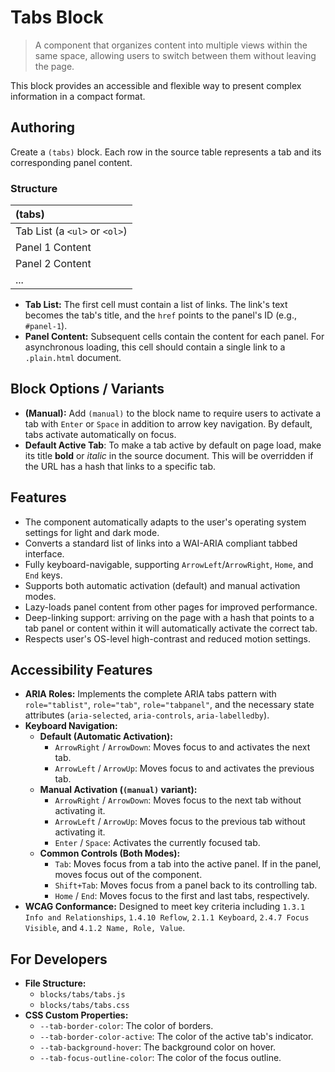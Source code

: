 # Tabs Block

> A component that organizes content into multiple views within the same space, allowing users to switch between them without leaving the page.

This block provides an accessible and flexible way to present complex information in a compact format.

## Authoring

Create a `(tabs)` block. Each row in the source table represents a tab and its corresponding panel content.

### Structure

| (tabs)                 |
| :--------------------- |
| Tab List (a `<ul>` or `<ol>`) |
| Panel 1 Content        |
| Panel 2 Content        |
| ...                    |

*   **Tab List:** The first cell must contain a list of links. The link's text becomes the tab's title, and the `href` points to the panel's ID (e.g., `#panel-1`).
*   **Panel Content:** Subsequent cells contain the content for each panel. For asynchronous loading, this cell should contain a single link to a `.plain.html` document.

## Block Options / Variants

*   **(Manual):** Add `(manual)` to the block name to require users to activate a tab with `Enter` or `Space` in addition to arrow key navigation. By default, tabs activate automatically on focus.
*   **Default Active Tab**: To make a tab active by default on page load, make its title **bold** or *italic* in the source document. This will be overridden if the URL has a hash that links to a specific tab.

## Features

*   The component automatically adapts to the user's operating system settings for light and dark mode.
*   Converts a standard list of links into a WAI-ARIA compliant tabbed interface.
*   Fully keyboard-navigable, supporting `ArrowLeft`/`ArrowRight`, `Home`, and `End` keys.
*   Supports both automatic activation (default) and manual activation modes.
*   Lazy-loads panel content from other pages for improved performance.
*   Deep-linking support: arriving on the page with a hash that points to a tab panel or content within it will automatically activate the correct tab.
*   Respects user's OS-level high-contrast and reduced motion settings.

## Accessibility Features

*   **ARIA Roles:** Implements the complete ARIA tabs pattern with `role="tablist"`, `role="tab"`, `role="tabpanel"`, and the necessary state attributes (`aria-selected`, `aria-controls`, `aria-labelledby`).
*   **Keyboard Navigation:**
    *   **Default (Automatic Activation):**
        *   `ArrowRight` / `ArrowDown`: Moves focus to and activates the next tab.
        *   `ArrowLeft` / `ArrowUp`: Moves focus to and activates the previous tab.
    *   **Manual Activation (`(manual)` variant):**
        *   `ArrowRight` / `ArrowDown`: Moves focus to the next tab without activating it.
        *   `ArrowLeft` / `ArrowUp`: Moves focus to the previous tab without activating it.
        *   `Enter` / `Space`: Activates the currently focused tab.
    *   **Common Controls (Both Modes):**
        *   `Tab`: Moves focus from a tab into the active panel. If in the panel, moves focus out of the component.
        *   `Shift+Tab`: Moves focus from a panel back to its controlling tab.
        *   `Home` / `End`: Moves focus to the first and last tabs, respectively.
*   **WCAG Conformance:** Designed to meet key criteria including `1.3.1 Info and Relationships`, `1.4.10 Reflow`, `2.1.1 Keyboard`, `2.4.7 Focus Visible`, and `4.1.2 Name, Role, Value`.

## For Developers

*   **File Structure:**
    *   `blocks/tabs/tabs.js`
    *   `blocks/tabs/tabs.css`
*   **CSS Custom Properties:**
    *   `--tab-border-color`: The color of borders.
    *   `--tab-border-color-active`: The color of the active tab's indicator.
    *   `--tab-background-hover`: The background color on hover.
    *   `--tab-focus-outline-color`: The color of the focus outline.
